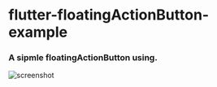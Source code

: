 # flutter-floatingActionButton-example


### A sipmle floatingActionButton using.

![screenshot](https://user-images.githubusercontent.com/24645197/73170406-55eafd80-410f-11ea-8031-5750fbd02d22.jpeg)

